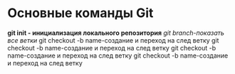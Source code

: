 # Основные команды Git
**git init - инициализация локального репозитория**
*git branch-показать все ветки*
git checkout -b name-создание и переход на след ветку
git checkout -b name-создание и переход на след ветку
git checkout -b name-создание и переход на след ветку
git checkout -b name-создание и переход на след ветку